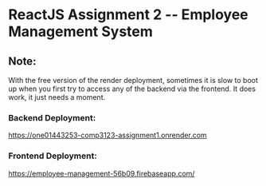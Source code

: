 # ReactJS Assignment 2 -- Employee Management System

## Note:
With the free version of the render deployment, sometimes it is slow to boot up when you first try to access any of the backend via the frontend. It does work, it just needs a moment.

### Backend Deployment:
https://one01443253-comp3123-assignment1.onrender.com

### Frontend Deployment:
https://employee-management-56b09.firebaseapp.com/
